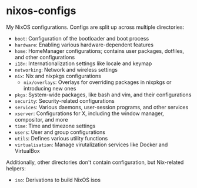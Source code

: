 # nixos-configs

My NixOS configurations. Configs are split up across multiple directories:

- `boot`: Configuration of the bootloader and boot process
- `hardware`: Enabling various hardware-dependent features
- `home`: HomeManager configurations; contains user packages, dotfiles, and
  other configurations
- `i18n`: Internationalization settings like locale and keymap
- `networking`: Network and wireless settings
- `nix`: Nix and nixpkgs configurations
  - `nix/overlays`: Overlays for overriding packages in nixpkgs or introducing
    new ones
- `pkgs`: System-wide packages, like bash and vim, and their configurations
- `security`: Security-related configurations
- `services`: Various daemons, user-session programs, and other services
- `xserver`: Configurations for X, including the window manager, compositor,
  and more
- `time`: Time and timezone settings
- `users`: User and group configurations
- `utils`: Defines various utility functions
- `virtualisation`: Manage virutalization services like Docker and VirtualBox

Additionally, other directories don't contain configuration, but Nix-related
helpers:

- `iso`: Derivations to build NixOS isos

